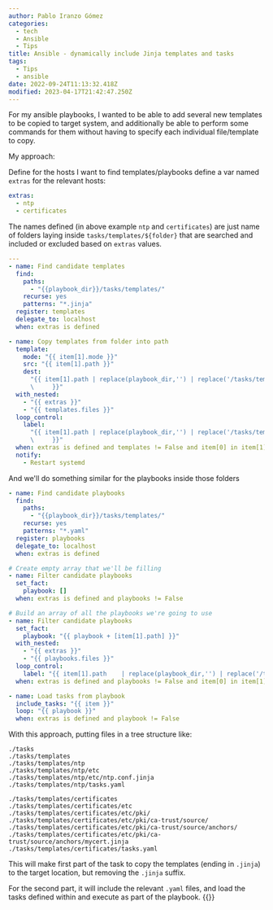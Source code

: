```yaml
---
author: Pablo Iranzo Gómez
categories:
  - tech
  - Ansible
  - Tips
title: Ansible - dynamically include Jinja templates and tasks
tags:
  - Tips
  - ansible
date: 2022-09-24T11:13:32.418Z
modified: 2023-04-17T21:42:47.250Z
---
```


For my ansible playbooks, I wanted to be able to add several new templates to be copied to target system, and additionally be able to perform some commands for them without having to specify each individual file/template to copy.

My approach:

Define for the hosts I want to find templates/playbooks define a var named `extras` for the relevant hosts:

```yaml
extras:
  - ntp
  - certificates
```

The names defined (in above example `ntp` and `certificates`) are just name of folders laying inside `tasks/templates/${folder}` that are searched and included or excluded based on `extras` values.

```yaml
---
- name: Find candidate templates
  find:
    paths:
      - "{{playbook_dir}}/tasks/templates/"
    recurse: yes
    patterns: "*.jinja"
  register: templates
  delegate_to: localhost
  when: extras is defined

- name: Copy templates from folder into path
  template:
    mode: "{{ item[1].mode }}"
    src: "{{ item[1].path }}"
    dest:
      "{{ item[1].path | replace(playbook_dir,'') | replace('/tasks/templates','') | replace('.jinja','') |replace('/' +  item[0] + '/','/')|replace('//','/')\
      \     }}"
  with_nested:
    - "{{ extras }}"
    - "{{ templates.files }}"
  loop_control:
    label:
      "{{ item[1].path | replace(playbook_dir,'') | replace('/tasks/templates','') | replace('.jinja','') |replace('/' +  item[0] + '/','/')|replace('//','/')\
      \     }}"
  when: extras is defined and templates != False and item[0] in item[1].path
  notify:
    - Restart systemd
```

And we'll do something similar for the playbooks inside those folders

```yaml
- name: Find candidate playbooks
  find:
    paths:
      - "{{playbook_dir}}/tasks/templates/"
    recurse: yes
    patterns: "*.yaml"
  register: playbooks
  delegate_to: localhost
  when: extras is defined

# Create empty array that we'll be filling
- name: Filter candidate playbooks
  set_fact:
    playbook: []
  when: extras is defined and playbooks != False

# Build an array of all the playbooks we're going to use
- name: Filter candidate playbooks
  set_fact:
    playbook: "{{ playbook + [item[1].path] }}"
  with_nested:
    - "{{ extras }}"
    - "{{ playbooks.files }}"
  loop_control:
    label: "{{ item[1].path    | replace(playbook_dir,'') | replace('/tasks/templates','') }}"
  when: extras is defined and playbooks != False and item[0] in item[1].path

- name: Load tasks from playbook
  include_tasks: "{{ item }}"
  loop: "{{ playbook }}"
  when: extras is defined and playbook != False
```

With this approach, putting files in a tree structure like:

```console
./tasks
./tasks/templates
./tasks/templates/ntp
./tasks/templates/ntp/etc
./tasks/templates/ntp/etc/ntp.conf.jinja
./tasks/templates/ntp/tasks.yaml

./tasks/templates/certificates
./tasks/templates/certificates/etc
./tasks/templates/certificates/etc/pki/
./tasks/templates/certificates/etc/pki/ca-trust/source/
./tasks/templates/certificates/etc/pki/ca-trust/source/anchors/
./tasks/templates/certificates/etc/pki/ca-trust/source/anchors/mycert.jinja
./tasks/templates/certificates/tasks.yaml
```

This will make first part of the task to copy the templates (ending in `.jinja`) to the target location, but removing the `.jinja` suffix.

For the second part, it will include the relevant `.yaml` files, and load the tasks defined within and execute as part of the playbook.
{{<enjoy>}}
